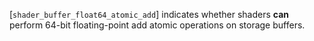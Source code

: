 [`shader_buffer_float64_atomic_add`] indicates whether shaders  **can** 
perform 64-bit floating-point add atomic operations on storage buffers.